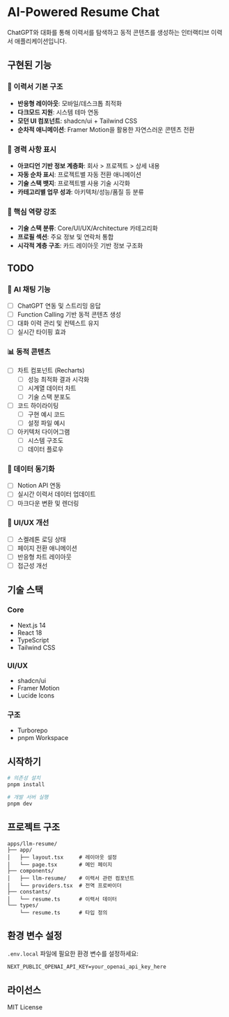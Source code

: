 # AI-Powered Resume Chat

ChatGPT와 대화를 통해 이력서를 탐색하고 동적 콘텐츠를 생성하는 인터랙티브 이력서 애플리케이션입니다.

## 구현된 기능

### 📝 이력서 기본 구조

- **반응형 레이아웃**: 모바일/데스크톱 최적화
- **다크모드 지원**: 시스템 테마 연동
- **모던 UI 컴포넌트**: shadcn/ui + Tailwind CSS
- **순차적 애니메이션**: Framer Motion을 활용한 자연스러운 콘텐츠 전환

### 💼 경력 사항 표시

- **아코디언 기반 정보 계층화**: 회사 > 프로젝트 > 상세 내용
- **자동 순차 표시**: 프로젝트별 자동 전환 애니메이션
- **기술 스택 뱃지**: 프로젝트별 사용 기술 시각화
- **카테고리별 업무 성과**: 아키텍처/성능/품질 등 분류

### 🎯 핵심 역량 강조

- **기술 스택 분류**: Core/UI/UX/Architecture 카테고리화
- **프로필 섹션**: 주요 정보 및 연락처 통합
- **시각적 계층 구조**: 카드 레이아웃 기반 정보 구조화

## TODO

### 🤖 AI 채팅 기능

- [ ] ChatGPT 연동 및 스트리밍 응답
- [ ] Function Calling 기반 동적 콘텐츠 생성
- [ ] 대화 이력 관리 및 컨텍스트 유지
- [ ] 실시간 타이핑 효과

### 📊 동적 콘텐츠

- [ ] 차트 컴포넌트 (Recharts)
  - [ ] 성능 최적화 결과 시각화
  - [ ] 시계열 데이터 차트
  - [ ] 기술 스택 분포도
- [ ] 코드 하이라이팅
  - [ ] 구현 예시 코드
  - [ ] 설정 파일 예시
- [ ] 아키텍처 다이어그램
  - [ ] 시스템 구조도
  - [ ] 데이터 플로우

### 🔄 데이터 동기화

- [ ] Notion API 연동
- [ ] 실시간 이력서 데이터 업데이트
- [ ] 마크다운 변환 및 렌더링

### 🎨 UI/UX 개선

- [ ] 스켈레톤 로딩 상태
- [ ] 페이지 전환 애니메이션
- [ ] 반응형 차트 레이아웃
- [ ] 접근성 개선

## 기술 스택

### Core

- Next.js 14
- React 18
- TypeScript
- Tailwind CSS

### UI/UX

- shadcn/ui
- Framer Motion
- Lucide Icons

### 구조

- Turborepo
- pnpm Workspace

## 시작하기

```bash
# 의존성 설치
pnpm install

# 개발 서버 실행
pnpm dev
```

## 프로젝트 구조

```
apps/llm-resume/
├── app/
│   ├── layout.tsx     # 레이아웃 설정
│   └── page.tsx       # 메인 페이지
├── components/
│   ├── llm-resume/    # 이력서 관련 컴포넌트
│   └── providers.tsx  # 전역 프로바이더
├── constants/
│   └── resume.ts      # 이력서 데이터
└── types/
    └── resume.ts      # 타입 정의
```

## 환경 변수 설정

`.env.local` 파일에 필요한 환경 변수를 설정하세요:

```env
NEXT_PUBLIC_OPENAI_API_KEY=your_openai_api_key_here
```

## 라이선스

MIT License
